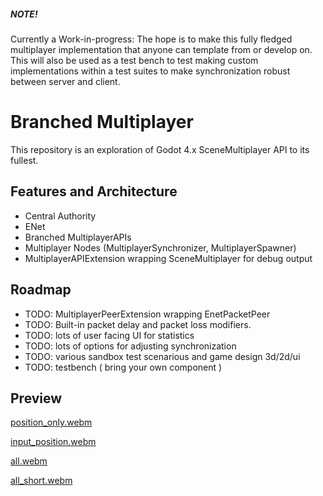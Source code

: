 ##### NOTE!
Currently a Work-in-progress: The hope is to make this fully fledged multiplayer implementation that anyone can template from or develop on.
This will also be used as a test bench to test making custom implementations within a test suites to make synchronization robust between server and client.

# Branched Multiplayer
This repository is an exploration of Godot 4.x SceneMultiplayer API to its fullest.


## Features and Architecture
- Central Authority
- ENet
- Branched MultiplayerAPIs
- Multiplayer Nodes (MultiplayerSynchronizer, MultiplayerSpawner)
- MultiplayerAPIExtension wrapping SceneMultiplayer for debug output

## Roadmap
- TODO: MultiplayerPeerExtension wrapping EnetPacketPeer
- TODO: Built-in packet delay and packet loss modifiers.
- TODO: lots of user facing UI for statistics
- TODO: lots of options for adjusting synchronization
- TODO: various sandbox test scenarious and game design 3d/2d/ui
- TODO: testbench ( bring your own component )

## Preview
[position_only.webm](https://github.com/user-attachments/assets/ec509dc3-7801-44f1-b032-fedfa7be4a8f)

[input_position.webm](https://github.com/user-attachments/assets/eb0aa207-2a62-4b76-ba2d-287b6ea01564)

[all.webm](https://github.com/user-attachments/assets/76c9e647-208d-4d89-9c44-54f2064c1a9a)

[all_short.webm](https://github.com/user-attachments/assets/525a4eed-0b4f-4b01-9049-ea0731ac60bd)
